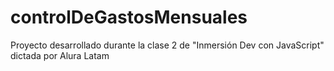 # controlDeGastosMensuales
Proyecto desarrollado durante la clase 2 de "Inmersión Dev con JavaScript" dictada por Alura Latam
